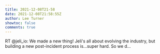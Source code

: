 ```yaml
---
title: 2021-12-08T21-58
date: 2021-12-08T21:58:55Z
author: Lee Turner
showtoc: false
comments: true
---
```


RT @jeli_io: We made a new thing! Jeli's all about evolving the industry, but building a new post-incident process is...super hard. So we d…

